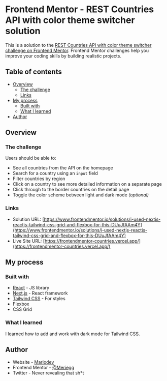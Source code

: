 # Frontend Mentor - REST Countries API with color theme switcher solution

This is a solution to the [REST Countries API with color theme switcher challenge on Frontend Mentor](https://www.frontendmentor.io/challenges/rest-countries-api-with-color-theme-switcher-5cacc469fec04111f7b848ca). Frontend Mentor challenges help you improve your coding skills by building realistic projects.

## Table of contents

- [Overview](#overview)
  - [The challenge](#the-challenge)
  - [Links](#links)
- [My process](#my-process)
  - [Built with](#built-with)
  - [What I learned](#what-i-learned)
- [Author](#author)

## Overview

### The challenge

Users should be able to:

- See all countries from the API on the homepage
- Search for a country using an `input` field
- Filter countries by region
- Click on a country to see more detailed information on a separate page
- Click through to the border countries on the detail page
- Toggle the color scheme between light and dark mode _(optional)_

### Links

- Solution URL: [https://www.frontendmentor.io/solutions/i-used-nextjs-reactjs-tailwind-css-grid-and-flexbox-for-this-DUuJfAAm4Y](https://www.frontendmentor.io/solutions/i-used-nextjs-reactjs-tailwind-css-grid-and-flexbox-for-this-DUuJfAAm4Y)
- Live Site URL: [https://frontendmentor-countries.vercel.app/](https://frontendmentor-countries.vercel.app/)

## My process

### Built with

- [React](https://reactjs.org/) - JS library
- [Next.js](https://nextjs.org/) - React framework
- [Tailwind CSS](https://tailwindcss.com) - For styles
- Flexbox
- CSS Grid

### What I learned

I learned how to add and work with dark mode for Tailwind CSS.

## Author

- Website - [Mariodev](https://mariodev.vercel.app)
- Frontend Mentor - [@Meriegg](https://www.frontendmentor.io/profile/Meriegg)
- Twitter - Never revealing that sh\*t

